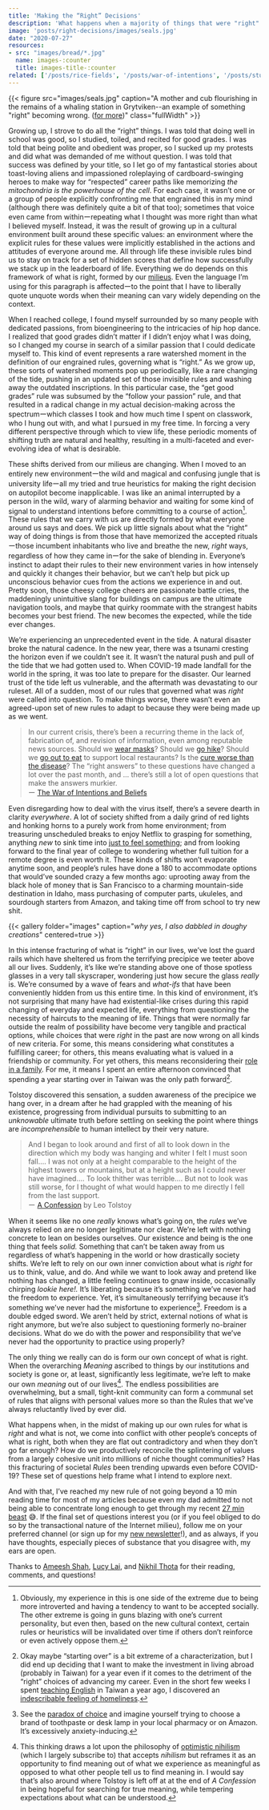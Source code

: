 ```yaml
---
title: 'Making the “Right” Decisions'
description: 'What happens when a majority of things that were "right" are now wrong?'
image: 'posts/right-decisions/images/seals.jpg'
date: "2020-07-27"
resources: 
- src: "images/bread/*.jpg"
  name: images-:counter
  title: images-title-:counter
related: ['/posts/rice-fields', '/posts/war-of-intentions', '/posts/student-to-teacher']
---
```


{{< figure src="images/seals.jpg" caption="A mother and cub flourishing in the remains of a whaling station in Grytviken--an example of something \"right\" becoming wrong. ([for more](https://www.instagram.com/spencerchang.photography/))" class="fullWidth" >}}

Growing up, I strove to do all the “right” things. I was told that doing well in school was good, so I studied, toiled, and recited for good grades. I was told that being polite and obedient was proper, so I sucked up my protests and did what was demanded of me without question. I was told that success was defined by your title, so I let go of my fantastical stories about toast-loving aliens and impassioned roleplaying of cardboard-swinging heroes to make way for “respected” career paths like memorizing *the mitochondria is the powerhouse of the cell*. For each case, it wasn’t one or a group of people explicitly confronting me that engrained this in my mind (although there was definitely quite a bit of that too); sometimes that voice even came from withinーrepeating what I thought was more right than what I believed myself. Instead, it was the result of growing up in a cultural environment built around these specific values: an environment where the explicit rules for these values were implicitly established in the actions and attitudes of everyone around me. All through life these invisible rules bind us to stay on track for a set of hidden scores that define how successfully we stack up in the leaderboard of life. Everything we do depends on this framework of what is right, formed by our [milieus](https://www.wineverygame.com/words/milieu.html). Even the language I’m using for this paragraph is affectedーto the point that I have to liberally quote unquote words when their meaning can vary widely depending on the context.

When I reached college, I found myself surrounded by so many people with dedicated passions, from bioengineering to the intricacies of hip hop dance. I realized that good grades didn’t matter if I didn’t enjoy what I was doing, so I changed my course in search of a similar passion that I could dedicate myself to. This kind of event represents a rare watershed moment in the definition of our engrained rules, governing what is “right.” As we grow up, these sorts of watershed moments pop up periodically, like a rare changing of the tide, pushing in an updated set of those invisible rules and washing away the outdated inscriptions. In this particular case, the “get good grades” rule was subsumed by the “follow your passion” rule, and that resulted in a radical change in my actual decision-making across the spectrumーwhich classes I took and how much time I spent on classwork, who I hung out with, and what I pursued in my free time. In forcing a very different perspective through which to view life, these periodic moments of shifting truth are natural and healthy, resulting in a multi-faceted and ever-evolving idea of what is desirable.

These shifts derived from our milieus are changing. When I moved to an entirely new environmentーthe wild and magical and confusing jungle that is university lifeーall my tried and true heuristics for making the right decision on autopilot become inapplicable. I was like an animal interrupted by a person in the wild, wary of alarming behavior and waiting for some kind of signal to understand intentions before committing to a course of action[^1]. These rules that we carry with us are directly formed by what everyone around us says and does. We pick up little signals about what the “right” way of doing things is from those that have memorized the accepted ritualsーthose incumbent inhabitants who live and breathe the new, *right* ways, regardless of how they came inーfor the sake of blending in. Everyone’s instinct to adapt their rules to their new environment varies in how intensely and quickly it changes their behavior, but we can’t help but pick up unconscious behavior cues from the actions we experience in and out. Pretty soon, those cheesy college cheers are passionate battle cries, the maddeningly unintuitive slang for buildings on campus are the ultimate navigation tools, and maybe that quirky roommate with the strangest habits becomes your best friend. The new becomes the expected, while the tide ever changes.

[^1]: Obviously, my experience in this is one side of the extreme due to being more introverted and having a tendency to want to be accepted socially. The other extreme is going in guns blazing with one’s current personality, but even then, based on the new cultural context, certain rules or heuristics will be invalidated over time if others don’t reinforce or even actively oppose them.

We’re experiencing an unprecedented event in the tide. A natural disaster broke the natural cadence. In the new year, there was a tsunami cresting the horizon even if we couldn’t see it. It wasn’t the natural push and pull of the tide that we had gotten used to. When COVID-19 made landfall for the world in the spring, it was too late to prepare for the disaster. Our learned trust of the tide left us vulnerable, and the aftermath was devastating to our ruleset. All of a sudden, most of our rules that governed what was *right* were called into question. To make things worse, there wasn’t even an agreed-upon set of new rules to adapt to because they were being made up as we went.

> In our current crisis, there’s been a recurring theme in the lack of, fabrication of, and revision of information, even among reputable news sources. Should we [wear masks](https://www.theatlantic.com/health/archive/2020/04/coronavirus-pandemic-airborne-go-outside-masks/609235/)? Should we [go hike](https://www.cnn.com/travel/article/hiking-beach-coronavirus/index.html)? Should we [go out to eat](https://www.click2houston.com/news/local/2020/02/24/heres-how-you-can-show-your-support-for-chinatown-and-get-a-free-beer/) to support local restaurants? Is the [cure worse than the disease](https://www.nytimes.com/2020/03/07/world/asia/china-coronavirus-cost.html)? The “right answers” to these questions have changed a lot over the past month, and ... there’s still a lot of open questions that make the answers murkier.\
> ー [The War of Intentions and Beliefs](/posts/war-of-intentions/)

Even disregarding how to deal with the virus itself, there’s a severe dearth in clarity *everywhere*. A lot of society shifted from a daily grind of red lights and honking horns to a purely work from home environment; from treasuring unscheduled breaks to enjoy Netflix to grasping for something, anything *new* to sink time into [just to feel something](https://www.vox.com/the-highlight/2020/5/19/21221008/how-to-bake-bread-pandemic-yeast-flour-baking-ken-forkish-claire-saffitz); and from looking forward to the final year of college to wondering whether full tuition for a remote degree is even worth it. These kinds of shifts won’t evaporate anytime soon, and people’s rules have done a 180 to accommodate options that would’ve sounded crazy a few months ago: uprooting away from the black hole of money that is San Francisco to a charming mountain-side destination in Idaho, mass purchasing of computer parts, ukuleles, and sourdough starters from Amazon, and taking time off from school to try new shit.

{{< gallery folder="images" caption="*why yes, I also dabbled in doughy creations*" centered=true >}}

In this intense fracturing of what is “right” in our lives, we’ve lost the guard rails which have sheltered us from the terrifying precipice we teeter above all our lives. Suddenly, it’s like we’re standing above one of those spotless glasses in a very tall skyscraper, wondering just how secure the glass *really* is. We’re consumed by a wave of fears and *what-ifs* that have been conveniently hidden from us this entire time. In this kind of environment, it’s not surprising that many have had existential-like crises during this rapid changing of everyday and expected life, everything from questioning the necessity of haircuts to the meaning of life. Things that were normally far outside the realm of possibility have become very tangible and practical options, while choices that were *right* in the past are now wrong on all kinds of new criteria. For some, this means considering what constitutes a fulfilling career; for others, this means evaluating what is valued in a friendship or community. For yet others, this means reconsidering their [role in a family](https://www.nytimes.com/2020/05/16/world/asia/coronavirus-japan-household-work.html). For me, it means I spent an entire afternoon convinced that spending a year starting over in Taiwan was the only path forward[^2].

[^2]: Okay maybe “starting over” is a bit extreme of a characterization, but I did end up deciding that I want to make the investment in living abroad (probably in Taiwan) for a year even if it comes to the detriment of the “right” choices of advancing my career. Even in the short few weeks I spent [teaching English](/posts/student-to-teacher) in Taiwan a year ago, I discovered an [indescribable feeling of homeliness](/posts/rice-fields/).

Tolstoy discovered this sensation, a sudden awareness of the precipice we hang over, in a dream after he had grappled with the meaning of his existence, progressing from individual pursuits to submitting to an *unknowable* ultimate truth before settling on seeking the point where things are *incomprehensible* to human intellect by their very nature.

> And I began to look around and first of all to look down in the direction which my body was hanging and whiter I felt I must soon fall.... I was not only at a height comparable to the height of the highest towers or mountains, but at a height such as I could never have imagined.... To look thither was terrible.... But not to look was still worse, for I thought of what would happen to me directly I fell from the last support.\
> ー [A Confession](https://www.goodreads.com/book/show/26244.A_Confession) by Leo Tolstoy

When it seems like no one *really* knows what’s going on, the *rules* we’ve always relied on are no longer legitimate nor clear. We’re left with nothing concrete to lean on besides ourselves. Our existence and being is the one thing that feels *solid.* Something that can’t be taken away from us regardless of what’s happening in the world or how drastically society shifts. We’re left to rely on our own inner conviction about what is *right* for us to think, value, and do. And while we want to look away and pretend like nothing has changed, a little feeling continues to gnaw inside, occasionally chirping *lookie here!.* It’s liberating because it’s something we’ve never had the freedom to experience. Yet, it’s simultaneously terrifying because it’s something we’ve never had the misfortune to experience[^3]. Freedom is a double edged sword. We aren’t held by strict, external notions of what is right anymore, but we’re also subject to questioning formerly no-brainer decisions. What do we do with the power and responsibility that we’ve never had the opportunity to practice using properly?

[^3]: See the [paradox of choice](https://www.ted.com/talks/barry_schwartz_the_paradox_of_choice?language=en) and imagine yourself trying to choose a brand of toothpaste or desk lamp in your local pharmacy or on Amazon. It’s excessively anxiety-inducing.

The only thing we really can do is form our own concept of what is right. When the overarching *Meaning* ascribed to things by our institutions and society is gone or, at least, significantly less legitimate, we’re left to make our own *meaning* out of our lives[^4]. The endless possibilities are overwhelming, but a small, tight-knit community can form a communal set of rules that aligns with personal values more so than the Rules that we’ve always reluctantly lived by ever did.

[^4]: This thinking draws a lot upon the philosophy of [optimistic nihilism](https://www.youtube.com/watch?v=MBRqu0YOH14&vl=en) (which I largely subscribe to) that accepts *nihilism* but reframes it as an opportunity to find meaning out of what we experience as meaningful as opposed to what other people tell us to find meaning in. I would say that’s also around where Tolstoy is left off at at the end of *A Confession* in being hopeful for searching for true meaning, while tempering expectations about what can be understood.

What happens when, in the midst of making up our own rules for what is *right* and what is not, we come into conflict with other people’s concepts of what is right, both when they are flat out contradictory and when they don’t go far enough? How do we productively reconcile the splintering of values from a largely cohesive unit into millions of niche thought communities? Has this fracturing of societal *Rules* been trending upwards even before COVID-19? These set of questions help frame what I intend to explore next.

And with that, I’ve reached my new rule of not going beyond a 10 min reading time for most of my articles because even my dad admitted to not being able to concentrate long enough to get through my recent [27 min beast](/posts/war-of-intentions/) 😅. If the final set of questions interest you (or if you feel obliged to do so by the transactional nature of the Internet milieu), follow me on your preferred channel (or sign up for my [new newsletter](https://spencerchang.substack.com/p/coming-soon?r=2037y&utm_campaign=post&utm_medium=web&utm_source=copy)!), and as always, if you have thoughts, especially pieces of substance that you disagree with, my ears are open.

Thanks to [Ameesh Shah](https://scholar.google.com/citations?hl=en&user=x_GpAaAAAAAJ), [Lucy Lai](https://lucyblogs.wordpress.com/), and [Nikhil Thota](http://nikhilthota.com) for their reading, comments, and questions!
